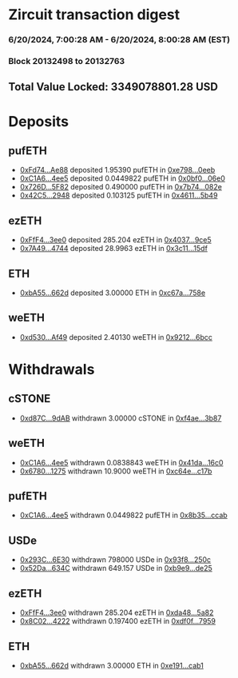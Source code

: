 # Zircuit transaction digest
### 6/20/2024, 7:00:28 AM - 6/20/2024, 8:00:28 AM (EST)
### Block 20132498 to 20132763

## Total Value Locked: 3349078801.28 USD

# Deposits
## pufETH
- [0xFd74...Ae88](https://etherscan.io/address/0xFd74BD76bfa1843F0da35f381932001926cAAe88) deposited 1.95390 pufETH in [0xe798...0eeb](https://etherscan.io/tx/0xFd74BD76bfa1843F0da35f381932001926cAAe88)
- [0xC1A6...4ee5](https://etherscan.io/address/0xC1A6BCb8b64bBA257145A266b71fEa77BA5B4ee5) deposited 0.0449822 pufETH in [0x0bf0...06e0](https://etherscan.io/tx/0xC1A6BCb8b64bBA257145A266b71fEa77BA5B4ee5)
- [0x726D...5F82](https://etherscan.io/address/0x726D7CFdFD877c8F0b66284E553b362BF0435F82) deposited 0.490000 pufETH in [0x7b74...082e](https://etherscan.io/tx/0x726D7CFdFD877c8F0b66284E553b362BF0435F82)
- [0x42C5...2948](https://etherscan.io/address/0x42C542EE27961b1043F0D65F15c9bbcFbc2C2948) deposited 0.103125 pufETH in [0x4611...5b49](https://etherscan.io/tx/0x42C542EE27961b1043F0D65F15c9bbcFbc2C2948)
## ezETH
- [0xFfF4...3ee0](https://etherscan.io/address/0xFfF4030aec48a13160E3580c6ED65F64B8243ee0) deposited 285.204 ezETH in [0x4037...9ce5](https://etherscan.io/tx/0xFfF4030aec48a13160E3580c6ED65F64B8243ee0)
- [0x7A49...4744](https://etherscan.io/address/0x7A493Be5c2ce014cD049Bf178a1ac0Db1B434744) deposited 28.9963 ezETH in [0x3c11...15df](https://etherscan.io/tx/0x7A493Be5c2ce014cD049Bf178a1ac0Db1B434744)
## ETH
- [0xbA55...662d](https://etherscan.io/address/0xbA55BDbF959DF826dA6c35487eB15FaD2164662d) deposited 3.00000 ETH in [0xc67a...758e](https://etherscan.io/tx/0xbA55BDbF959DF826dA6c35487eB15FaD2164662d)
## weETH
- [0xd530...Af49](https://etherscan.io/address/0xd53064b401EDCBeB529aca34C08b54768842Af49) deposited 2.40130 weETH in [0x9212...6bcc](https://etherscan.io/tx/0xd53064b401EDCBeB529aca34C08b54768842Af49)
# Withdrawals
## cSTONE
- [0xd87C...9dAB](https://etherscan.io/address/0xd87C6e57a1DE385978C0e7B2AF13807C5F8d9dAB) withdrawn 3.00000 cSTONE in [0xf4ae...3b87](https://etherscan.io/tx/0xd87C6e57a1DE385978C0e7B2AF13807C5F8d9dAB)
## weETH
- [0xC1A6...4ee5](https://etherscan.io/address/0xC1A6BCb8b64bBA257145A266b71fEa77BA5B4ee5) withdrawn 0.0838843 weETH in [0x41da...16c0](https://etherscan.io/tx/0xC1A6BCb8b64bBA257145A266b71fEa77BA5B4ee5)
- [0x6780...1275](https://etherscan.io/address/0x6780b022B71AF20BE47Ab9991eED903cB7151275) withdrawn 10.9000 weETH in [0xc64e...c17b](https://etherscan.io/tx/0x6780b022B71AF20BE47Ab9991eED903cB7151275)
## pufETH
- [0xC1A6...4ee5](https://etherscan.io/address/0xC1A6BCb8b64bBA257145A266b71fEa77BA5B4ee5) withdrawn 0.0449822 pufETH in [0x8b35...ccab](https://etherscan.io/tx/0xC1A6BCb8b64bBA257145A266b71fEa77BA5B4ee5)
## USDe
- [0x293C...6E30](https://etherscan.io/address/0x293C6937D8D82e05B01335F7B33FBA0c8e256E30) withdrawn 798000 USDe in [0x93f8...250c](https://etherscan.io/tx/0x293C6937D8D82e05B01335F7B33FBA0c8e256E30)
- [0x52Da...634C](https://etherscan.io/address/0x52Da4779f4f61Ed4B69D5d76A8655D1e6B43634C) withdrawn 649.157 USDe in [0xb9e9...de25](https://etherscan.io/tx/0x52Da4779f4f61Ed4B69D5d76A8655D1e6B43634C)
## ezETH
- [0xFfF4...3ee0](https://etherscan.io/address/0xFfF4030aec48a13160E3580c6ED65F64B8243ee0) withdrawn 285.204 ezETH in [0xda48...5a82](https://etherscan.io/tx/0xFfF4030aec48a13160E3580c6ED65F64B8243ee0)
- [0x8C02...4222](https://etherscan.io/address/0x8C021F62662409a94F5f0C6022cEE135CCB44222) withdrawn 0.197400 ezETH in [0xdf0f...7959](https://etherscan.io/tx/0x8C021F62662409a94F5f0C6022cEE135CCB44222)
## ETH
- [0xbA55...662d](https://etherscan.io/address/0xbA55BDbF959DF826dA6c35487eB15FaD2164662d) withdrawn 3.00000 ETH in [0xe191...cab1](https://etherscan.io/tx/0xbA55BDbF959DF826dA6c35487eB15FaD2164662d)
